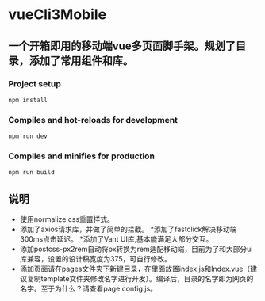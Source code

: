 # vueCli3Mobile
## 一个开箱即用的移动端vue多页面脚手架。规划了目录，添加了常用组件和库。

### Project setup
```
npm install
```

### Compiles and hot-reloads for development
```
npm run dev
```

### Compiles and minifies for production
```
npm run build
```

## 说明
* 使用normalize.css重置样式。
* 添加了axios请求库，并做了简单的拦截。
*添加了fastclick解决移动端300ms点击延迟。
*添加了Vant UI库,基本能满足大部分交互。
* 添加postcss-px2rem自动将px转换为rem适配移动端，目前为了和大部分ui库兼容，设置的设计稿宽度为375，可自行修改。
* 添加页面请在pages文件夹下新建目录，在里面放置index.js和Index.vue（建议复制template文件夹修改名字进行开发）。编译后，目录的名字即为网页的名字。至于为什么？请查看page.config.js。


